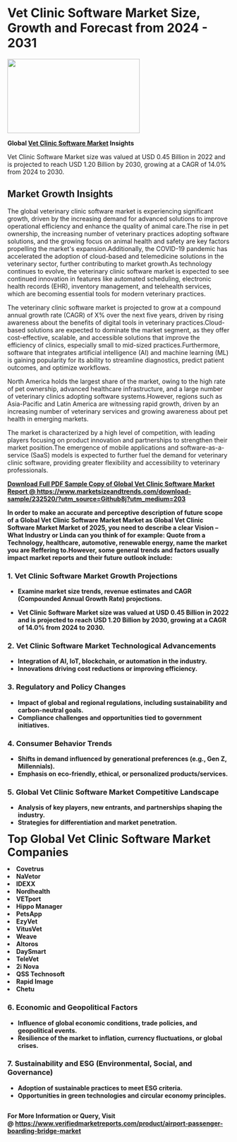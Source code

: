 <H1>Vet Clinic Software Market Size, Growth and Forecast from 2024 - 2031</H1><img class="aligncenter size-medium wp-image-584254" src="https://thirdeyenews.in/wp-content/uploads/2024/09/Global-Market-Research-300x168.jpeg" alt="" width="300" height="168" /><p><strong>Global&nbsp;<a href="https://www.marketsizeandtrends.com/download-sample/232520/?utm_source=Github8j?utm_medium=203">Vet Clinic Software Market</a> Insights</strong></p><p>Vet Clinic Software Market size was valued at USD 0.45 Billion in 2022 and is projected to reach USD 1.20 Billion by 2030, growing at a CAGR of 14.0% from 2024 to 2030.</p><p><h2>Market Growth Insights</h2> <p>The global veterinary clinic software market is experiencing significant growth, driven by the increasing demand for advanced solutions to improve operational efficiency and enhance the quality of animal care.The rise in pet ownership, the increasing number of veterinary practices adopting software solutions, and the growing focus on animal health and safety are key factors propelling the market's expansion.Additionally, the COVID-19 pandemic has accelerated the adoption of cloud-based and telemedicine solutions in the veterinary sector, further contributing to market growth.As technology continues to evolve, the veterinary clinic software market is expected to see continued innovation in features like automated scheduling, electronic health records (EHR), inventory management, and telehealth services, which are becoming essential tools for modern veterinary practices.</p> <p><strong><a href="#"></a></strong></p> <p>The veterinary clinic software market is projected to grow at a compound annual growth rate (CAGR) of X% over the next five years, driven by rising awareness about the benefits of digital tools in veterinary practices.Cloud-based solutions are expected to dominate the market segment, as they offer cost-effective, scalable, and accessible solutions that improve the efficiency of clinics, especially small to mid-sized practices.Furthermore, software that integrates artificial intelligence (AI) and machine learning (ML) is gaining popularity for its ability to streamline diagnostics, predict patient outcomes, and optimize workflows.</p> <p>North America holds the largest share of the market, owing to the high rate of pet ownership, advanced healthcare infrastructure, and a large number of veterinary clinics adopting software systems.However, regions such as Asia-Pacific and Latin America are witnessing rapid growth, driven by an increasing number of veterinary services and growing awareness about pet health in emerging markets.</p> <p>The market is characterized by a high level of competition, with leading players focusing on product innovation and partnerships to strengthen their market position.The emergence of mobile applications and software-as-a-service (SaaS) models is expected to further fuel the demand for veterinary clinic software, providing greater flexibility and accessibility to veterinary professionals.</p> <p><strong><a href="#"></p><p><span class=""><strong>Download Full PDF Sample Copy of Global Vet Clinic Software Market Report</strong> @ <a href="https://www.marketsizeandtrends.com/download-sample/232520/?utm_source=Github8j?utm_medium=203" target="_blank">https://www.marketsizeandtrends.com/download-sample/232520/?utm_source=Github8j?utm_medium=203</a></span></p><p>In order to make an accurate and perceptive description of future scope of a Global&nbsp;Vet Clinic Software Market Market as Global&nbsp;Vet Clinic Software Market Market of 2025, you need to describe a clear Vision &ndash; What Industry or Linda can you think of for example: Quote from a Technology, healthcare, automotive, renewable energy, name the market you are Reffering to.However, some general trends and factors usually impact market reports and their future outlook include:</p><h3>1.&nbsp;<strong>Vet Clinic Software Market Growth Projections</strong></h3><ul><li>Examine market size trends, revenue estimates and CAGR (Compounded Annual Growth Rate) projections.</li><li><p>Vet Clinic Software Market size was valued at USD 0.45 Billion in 2022 and is projected to reach USD 1.20 Billion by 2030, growing at a CAGR of 14.0% from 2024 to 2030.</p></li></ul><h3>2.&nbsp;<strong>Vet Clinic Software Market Technological Advancements</strong></h3><ul><li>Integration of AI, IoT, blockchain, or automation in the industry.</li><li>Innovations driving cost reductions or improving efficiency.</li></ul><h3>3.&nbsp;<strong>Regulatory and Policy Changes</strong></h3><ul><li>Impact of global and regional regulations, including sustainability and carbon-neutral goals.</li><li>Compliance challenges and opportunities tied to government initiatives.</li></ul><h3>4.&nbsp;<strong>Consumer Behavior Trends</strong></h3><ul><li>Shifts in demand influenced by generational preferences (e.g., Gen Z, Millennials).</li><li>Emphasis on eco-friendly, ethical, or personalized products/services.</li></ul><h3>5.&nbsp;<strong>Global Vet Clinic Software Market Competitive Landscape</strong></h3><ul><li>Analysis of key players, new entrants, and partnerships shaping the industry.</li><li>Strategies for differentiation and market penetration.</li></ul><p data-pm-slice="1 1 []"><span style="color: inherit; font-family: inherit; font-size: 25px;">Top Global Vet Clinic Software Market Companies</span></p><div class="" data-test-id=""><p><li>Covetrus</li><li> NaVetor</li><li> IDEXX</li><li> Nordhealth</li><li> VETport</li><li> Hippo Manager</li><li> PetsApp</li><li> EzyVet</li><li> VitusVet</li><li> Weave</li><li> Altoros</li><li> DaySmart</li><li> TeleVet</li><li> 2i Nova</li><li> QSS Technosoft</li><li> Rapid Image</li><li> Chetu</li></p></div><h3>6.&nbsp;<strong>Economic and Geopolitical Factors</strong></h3><ul><li>Influence of global economic conditions, trade policies, and geopolitical events.</li><li>Resilience of the market to inflation, currency fluctuations, or global crises.</li></ul><h3>7.&nbsp;<strong>Sustainability and ESG (Environmental, Social, and Governance)</strong></h3><ul><li>Adoption of sustainable practices to meet ESG criteria.</li><li>Opportunities in green technologies and circular economy principles.</li></ul><h2><strong style="font-size: 14px;">For More Information or Query, Visit @&nbsp;</strong><a style="background-color: #ffffff; font-size: 14px;" href="https://www.marketsizeandtrends.com/report/vet-clinic-software-market/" target="_blank">https://www.verifiedmarketreports.com/product/airport-passenger-boarding-bridge-market</a></h2>